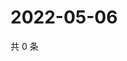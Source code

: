 # 2022-05-06

共 0 条

<!-- BEGIN WEIBO -->
<!-- 最后更新时间 Fri May 06 2022 06:01:27 GMT+0800 (China Standard Time) -->

<!-- END WEIBO -->
